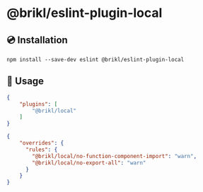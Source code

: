 # @brikl/eslint-plugin-local

## 💿 Installation

```
npm install --save-dev eslint @brikl/eslint-plugin-local
```

## 📖 Usage

```json
{
    "plugins": [
        "@brikl/local"
    ]
}
```

```json
{
    "overrides": {
      "rules": {
        "@brikl/local/no-function-component-import": "warn",
        "@brikl/local/no-export-all": "warn"
      }
    }
}
```
